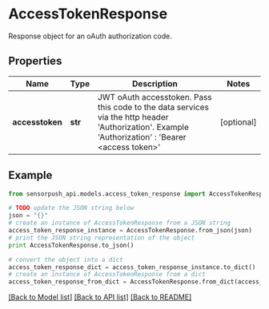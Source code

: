 # AccessTokenResponse

Response object for an oAuth authorization code.

## Properties
Name | Type | Description | Notes
------------ | ------------- | ------------- | -------------
**accesstoken** | **str** | JWT oAuth accesstoken. Pass this code to the data services via the http header &#39;Authorization&#39;. Example &#39;Authorization&#39; : &#39;Bearer &lt;access token&gt;&#39; | [optional] 

## Example

```python
from sensorpush_api.models.access_token_response import AccessTokenResponse

# TODO update the JSON string below
json = "{}"
# create an instance of AccessTokenResponse from a JSON string
access_token_response_instance = AccessTokenResponse.from_json(json)
# print the JSON string representation of the object
print AccessTokenResponse.to_json()

# convert the object into a dict
access_token_response_dict = access_token_response_instance.to_dict()
# create an instance of AccessTokenResponse from a dict
access_token_response_from_dict = AccessTokenResponse.from_dict(access_token_response_dict)
```
[[Back to Model list]](../README.md#documentation-for-models) [[Back to API list]](../README.md#documentation-for-api-endpoints) [[Back to README]](../README.md)


